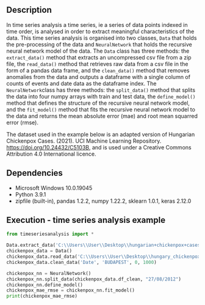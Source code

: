 ## Description 

In time series analysis a time series, ie a series of data points indexed in time order, is analysed in order to extract meaningful characteristics of the data. This time series analysis is organised into two classes, `Data` that holds the pre-processing of the data and `NeuralNetwork` that holds the recursive neural network model of the data. The `Data` class has three methods: the `extract_data()` method that extracts an uncompressed csv file from a zip file, the `read_data()` method that retrieves raw data from a csv file in the form of a pandas data frame, and the `clean_data()` method that removes anomalies from the data and outputs a dataframe with a single column of counts of events and date data as the dataframe index. The `NeuralNetwork`class has three methods: the `split_data()` method that splits the data into four numpy arrays with train and test data, the `define_model()` method that defines the structure of the recursive neural network model, and the `fit_model()` method that fits the recursive neural network model to the data and returns the mean absolute error (mae) and root mean squarred error (rmse).

The dataset used in the example below is an adapted version of Hungarian Chickenpox Cases. (2021). UCI Machine Learning Repository. https://doi.org/10.24432/C5103B, and is used under a Creative Commons Attribution 4.0 International licence. 
  
## Dependencies
* Microsoft Windows 10.0.19045
* Python 3.9.1
* zipfile (built-in), pandas 1.2.2, numpy 1.22.2, sklearn 1.0.1, keras 2.12.0

## Execution - time series analysis example
```python
from timeseriesanalysis import *

Data.extract_data('C:\\Users\\User\\Desktop\\hungarian+chickenpox+cases.zip', 'hungary_chickenpox.csv', 'C:\\Users\\User\\Desktop')          
chickenpox_data = Data()
chickenpox_data.read_data('C:\\Users\\User\\Desktop\\hungary_chickenpox.csv')
chickenpox_data.clean_data('Date', 'BUDAPEST', 0, 1000) 

chickenpox_nn = NeuralNetwork()
chickenpox_nn.split_data(chickenpox_data.df_clean, "27/08/2012")  
chickenpox_nn.define_model()                                  
chickenpox_mae_rmse = chickenpox_nn.fit_model()
print(chickenpox_mae_rmse)
```


 
